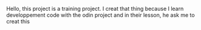 Hello, this project is a training project. I creat that thing because I learn developpement code with the odin project and in their lesson, he ask me to creat this
